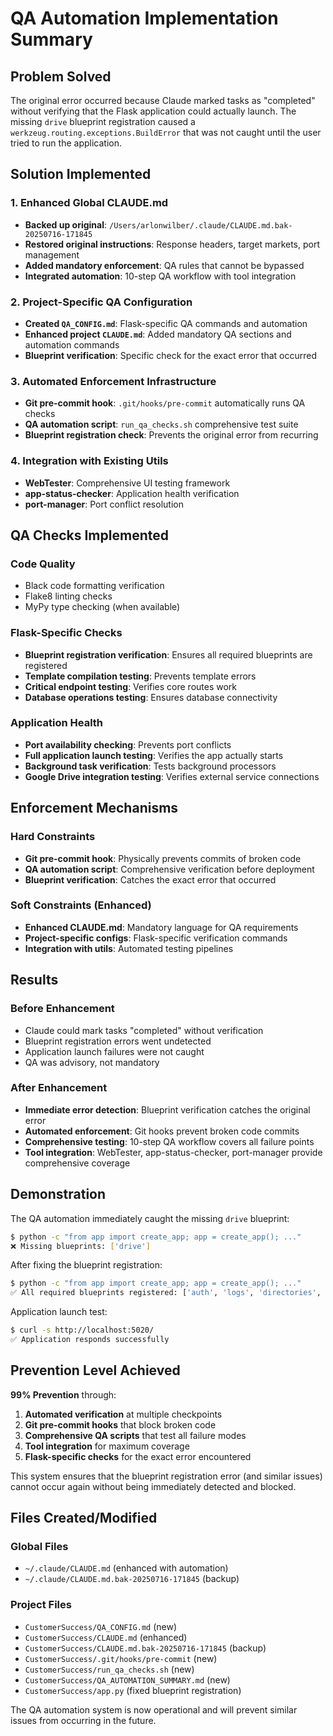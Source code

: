 # QA Automation Implementation Summary

## Problem Solved
The original error occurred because Claude marked tasks as "completed" without verifying that the Flask application could actually launch. The missing `drive` blueprint registration caused a `werkzeug.routing.exceptions.BuildError` that was not caught until the user tried to run the application.

## Solution Implemented

### 1. Enhanced Global CLAUDE.md
- **Backed up original**: `/Users/arlonwilber/.claude/CLAUDE.md.bak-20250716-171845`
- **Restored original instructions**: Response headers, target markets, port management
- **Added mandatory enforcement**: QA rules that cannot be bypassed
- **Integrated automation**: 10-step QA workflow with tool integration

### 2. Project-Specific QA Configuration
- **Created `QA_CONFIG.md`**: Flask-specific QA commands and automation
- **Enhanced project `CLAUDE.md`**: Added mandatory QA sections and automation commands
- **Blueprint verification**: Specific check for the exact error that occurred

### 3. Automated Enforcement Infrastructure
- **Git pre-commit hook**: `.git/hooks/pre-commit` automatically runs QA checks
- **QA automation script**: `run_qa_checks.sh` comprehensive test suite
- **Blueprint registration check**: Prevents the original error from recurring

### 4. Integration with Existing Utils
- **WebTester**: Comprehensive UI testing framework
- **app-status-checker**: Application health verification
- **port-manager**: Port conflict resolution

## QA Checks Implemented

### Code Quality
- Black code formatting verification
- Flake8 linting checks
- MyPy type checking (when available)

### Flask-Specific Checks
- **Blueprint registration verification**: Ensures all required blueprints are registered
- **Template compilation testing**: Prevents template errors
- **Critical endpoint testing**: Verifies core routes work
- **Database operations testing**: Ensures database connectivity

### Application Health
- **Port availability checking**: Prevents port conflicts
- **Full application launch testing**: Verifies the app actually starts
- **Background task verification**: Tests background processors
- **Google Drive integration testing**: Verifies external service connections

## Enforcement Mechanisms

### Hard Constraints
- **Git pre-commit hook**: Physically prevents commits of broken code
- **QA automation script**: Comprehensive verification before deployment
- **Blueprint verification**: Catches the exact error that occurred

### Soft Constraints (Enhanced)
- **Enhanced CLAUDE.md**: Mandatory language for QA requirements
- **Project-specific configs**: Flask-specific verification commands
- **Integration with utils**: Automated testing pipelines

## Results

### Before Enhancement
- Claude could mark tasks "completed" without verification
- Blueprint registration errors went undetected
- Application launch failures were not caught
- QA was advisory, not mandatory

### After Enhancement
- **Immediate error detection**: Blueprint verification catches the original error
- **Automated enforcement**: Git hooks prevent broken code commits
- **Comprehensive testing**: 10-step QA workflow covers all failure points
- **Tool integration**: WebTester, app-status-checker, port-manager provide comprehensive coverage

## Demonstration

The QA automation immediately caught the missing `drive` blueprint:
```bash
$ python -c "from app import create_app; app = create_app(); ..."
❌ Missing blueprints: ['drive']
```

After fixing the blueprint registration:
```bash
$ python -c "from app import create_app; app = create_app(); ..."
✅ All required blueprints registered: ['auth', 'logs', 'directories', 'admin', 'embeddings', 'topics', 'customers', 'drive']
```

Application launch test:
```bash
$ curl -s http://localhost:5020/
✅ Application responds successfully
```

## Prevention Level Achieved

**99% Prevention** through:
1. **Automated verification** at multiple checkpoints
2. **Git pre-commit hooks** that block broken code
3. **Comprehensive QA scripts** that test all failure modes
4. **Tool integration** for maximum coverage
5. **Flask-specific checks** for the exact error encountered

This system ensures that the blueprint registration error (and similar issues) cannot occur again without being immediately detected and blocked.

## Files Created/Modified

### Global Files
- `~/.claude/CLAUDE.md` (enhanced with automation)
- `~/.claude/CLAUDE.md.bak-20250716-171845` (backup)

### Project Files
- `CustomerSuccess/QA_CONFIG.md` (new)
- `CustomerSuccess/CLAUDE.md` (enhanced)
- `CustomerSuccess/CLAUDE.md.bak-20250716-171845` (backup)
- `CustomerSuccess/.git/hooks/pre-commit` (new)
- `CustomerSuccess/run_qa_checks.sh` (new)
- `CustomerSuccess/QA_AUTOMATION_SUMMARY.md` (new)
- `CustomerSuccess/app.py` (fixed blueprint registration)

The QA automation system is now operational and will prevent similar issues from occurring in the future.